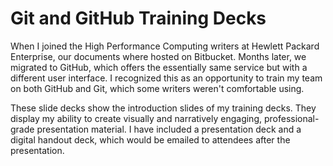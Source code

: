# Git and GitHub Training Decks

When I joined the High Performance Computing writers at Hewlett Packard Enterprise, our documents where hosted on Bitbucket.
Months later, we migrated to GitHub, which offers the essentially same service but with a different user interface. I recognized this
as an opportunity to train my team on both GitHub and Git, which some writers weren't comfortable using.

These slide decks show the introduction slides of my training decks. They display my ability to create visually and narratively
engaging, professional-grade presentation material. I have included a presentation deck and a digital handout deck, which
would be emailed to attendees after the presentation.
